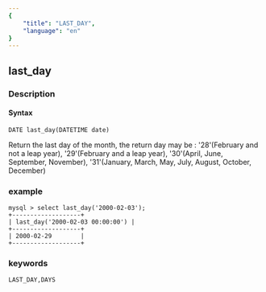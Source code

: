 ```yaml
---
{
    "title": "LAST_DAY",
    "language": "en"
}
---
```


<!-- 
Licensed to the Apache Software Foundation (ASF) under one
or more contributor license agreements.  See the NOTICE file
distributed with this work for additional information
regarding copyright ownership.  The ASF licenses this file
to you under the Apache License, Version 2.0 (the
"License"); you may not use this file except in compliance
with the License.  You may obtain a copy of the License at
  http://www.apache.org/licenses/LICENSE-2.0
Unless required by applicable law or agreed to in writing,
software distributed under the License is distributed on an
"AS IS" BASIS, WITHOUT WARRANTIES OR CONDITIONS OF ANY
KIND, either express or implied.  See the License for the
specific language governing permissions and limitations
under the License.
-->

## last_day
### Description
#### Syntax

`DATE last_day(DATETIME date)`

Return the last day of the month, the return day may be :
'28'(February and not a leap year), 
'29'(February and a leap year),
'30'(April, June, September, November),
'31'(January, March, May, July, August, October, December)

### example

```
mysql > select last_day('2000-02-03');
+-------------------+
| last_day('2000-02-03 00:00:00') |
+-------------------+
| 2000-02-29        |
+-------------------+
```

### keywords
    LAST_DAY,DAYS
